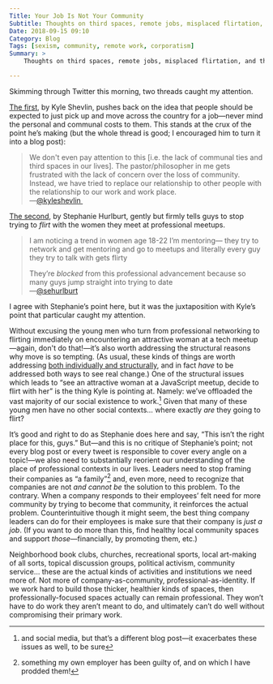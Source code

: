 ```yaml
---
Title: Your Job Is Not Your Community
Subtitle: Thoughts on third spaces, remote jobs, misplaced flirtation, and the thread that ties them together.
Date: 2018-09-15 09:10
Category: Blog
Tags: [sexism, community, remote work, corporatism]
Summary: >
    Thoughts on third spaces, remote jobs, misplaced flirtation, and the thread that ties them together: the way we have offloaded so much of our social existence to our employeers.

---
```


Skimming through Twitter this morning, two threads caught my attention.

[The first](https://mobile.twitter.com/kyleshevlin/status/1040674991392452608), by Kyle Shevlin, pushes back on the idea that people should be expected to just pick up and move across the country for a job—never mind the personal and communal costs to them. This stands at the crux of the point he’s making (but the whole thread is good; I encouraged him to turn it into a blog post):

> We don't even pay attention to this [i.e. the lack of communal ties and third spaces in our lives]. The pastor/philosopher in me gets frustrated with the lack of concern over the loss of community. Instead, we have tried to replace our relationship to other people with the relationship to our work and work place.  
> —[\@kyleshevlin ](https://mobile.twitter.com/kyleshevlin/status/1040674981468758016)

[The second](https://mobile.twitter.com/sehurlburt/status/1040778111057444866), by Stephanie Hurlburt, gently but firmly tells guys to stop trying to *flirt* with the women they meet at professional meetups.

> I am noticing a trend in women age 18-22 I’m mentoring— they try to network and get mentoring and go to meetups and literally every guy they try to talk with gets flirty
> 
> They’re *blocked* from this professional advancement because so many guys jump straight into trying to date  
> —[\@sehurlburt](https://mobile.twitter.com/sehurlburt/status/1040778111057444866)

I agree	with Stephanie’s point here, but it was the juxtaposition with Kyle’s point that particular caught my attention.

Without excusing the young men who turn from professional networking to flirting immediately on encountering an attractive woman at a tech meetup—again, don't do that!—it’s also worth addressing the structural reasons why move is so tempting. (As usual, these kinds of things are worth addressing [both individually and structurally](https://winningslowly.org/season-5), and in fact *have* to be addressed both ways to see real change.) One of the structural issues which leads to “see an attractive woman at a JavaScript meetup, decide to flirt with her” is the thing Kyle is pointing at. Namely: we’ve offloaded the vast majority of our social existence to work.[^1] Given that many of these young men have no other social contexts… where exactly *are* they going to flirt?

It’s good and right to do as Stephanie does here and say, “This isn’t the right place for this, guys.” But—and this is no critique of Stephanie’s point; not every blog post or every tweet is responsible to cover every angle on a topic!—we also need to substantially reorient our understanding of the place of professional contexts in our lives. Leaders need to stop framing their companies as “a family”[^2] and, even more, need to recognize that companies are not *and cannot be* the solution to this problem. To the contrary. When a company responds to their employees’ felt need for more community by trying to become that community, it reinforces the actual problem. Counterintuitive though it might seem, the best thing company leaders can do for their employees is make sure that their company is *just a job*. (If you want to do more than this, find healthy local community spaces and support *those*—financially, by promoting them, etc.)

Neighborhood book clubs, churches, recreational sports, local art-making of all sorts, topical discussion groups, political activism, community service… these are the actual kinds of activities and institutions we need more of. Not more of company-as-community, professional-as-identity. If we work hard to build those thicker, healthier kinds of spaces, then professionally-focused spaces actually can remain professional. They won’t have to do work they aren’t meant to do, and ultimately can’t do well without compromising their primary work.

[^1]:	and social media, but that’s a different blog post—it exacerbates these issues as well, to be sure

[^2]:	something my own employer has been guilty of, and on which I have prodded them!
